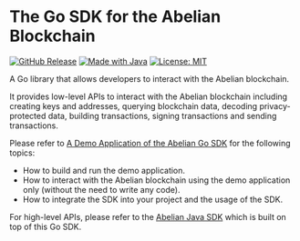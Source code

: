 # The Go SDK for the Abelian Blockchain

[![GitHub Release](https://img.shields.io/badge/Latest%20version-1.0.0-blue.svg)]()
[![Made with Java](https://img.shields.io/badge/Powered%20by-Go-lightblue.svg)](https://www.java.com)
[![License: MIT](https://img.shields.io/badge/License-MIT-orange.svg)](https://opensource.org/licenses/MIT)

A Go library that allows developers to interact with the Abelian blockchain.

It provides low-level APIs to interact with the Abelian blockchain including creating keys and addresses, querying blockchain data, decoding privacy-protected data, building transactions, signing transactions and sending transactions.

Please refer to [A Demo Application of the Abelian Go SDK](https://github.com/pqabelian/abelian-sdk-go-demo) for the following topics:

- How to build and run the demo application.
- How to interact with the Abelian blockchain using the demo application only (without the need to write any code).
- How to integrate the SDK into your project and the usage of the SDK.

For high-level APIs, please refer to the [Abelian Java SDK](https://github.com/pqabelian/abelian-sdk-java/) which is built on top of this Go SDK.